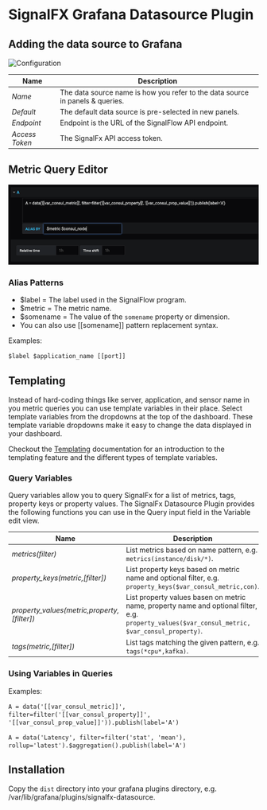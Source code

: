 # SignalFX Grafana Datasource Plugin

## Adding the data source to Grafana

![Configuration](./docs/config.png "Configuration")

| Name	         | Description |
|----------------|-------------|
| _Name_         | The data source name is how you refer to the data source in panels & queries. |
| _Default_      | The default data source is pre-selected in new panels. |
| _Endpoint_	     | Endpoint is the URL of the SignalFlow API endpoint. |
| _Access Token_ | The SignalFx API access token. |


## Metric Query Editor

![Query Editor](./docs/query_editor.png "Query Editor")

### Alias Patterns
* $label = The label used in the SignalFlow program.
* $metric = The metric name.
* $somename = The value of the ``somename`` property or dimension.
* You can also use [[somename]] pattern replacement syntax.

Examples:
```
$label $application_name [[port]]
```

## Templating

Instead of hard-coding things like server, application, and sensor name in you metric queries you can use template variables in their place. Select template variables from the dropdowns at the top of the dashboard. These template variable dropdowns make it easy to change the data displayed in your dashboard.

Checkout the [Templating](https://grafana.com/docs/reference/templating/) documentation for an introduction to the templating feature and the different types of template variables.

### Query Variables

Query variables allow you to query SignalFx for a list of metrics, tags, property keys or property values. 
The SignalFx Datasource Plugin provides the following functions you can use in the Query input field in the Variable edit view.

| Name                                           | Description                                                          |
|------------------------------------------------|----------------------------------------------------------------------|
|    _metrics(filter)_                             | List metrics based on name pattern, e.g. ``metrics(instance/disk/*)``.      |
|    _property\_keys(metric,[filter])_           | List property keys based on metric name and optional filter, e.g. ``property_keys($var_consul_metric,con)``. |
|    _property\_values(metric,property,[filter])_| List property values basen on metric name, property name and optional filter, e.g. ``property_values($var_consul_metric, $var_consul_property)``. |
|    _tags(metric,[filter])_                              | List tags matching the given pattern, e.g. ``tags(*cpu*,kafka)``. |

### Using Variables in Queries

Examples:
```
A = data('[[var_consul_metric]]', filter=filter('[[var_consul_property]]', '[[var_consul_prop_value]]')).publish(label='A')
```

```
A = data('Latency', filter=filter('stat', 'mean'), rollup='latest').$aggregation().publish(label='A')
```
## Installation

Copy the ``dist`` directory into your grafana plugins directory, e.g. /var/lib/grafana/plugins/signalfx-datasource.
